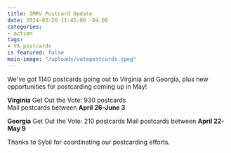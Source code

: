 ```yaml
---
title: IMRV Postcard Update
date: 2024-03-26 11:45:00 -04:00
categories:
- action
tags:
- VA postcards
is featured: false
main-image: "/uploads/votepostcards.jpeg"
---
```


We've got 1140 postcards going out to Virginia and Georgia, plus new opportunities for postcarding coming up in May!

**Virginia** Get Out the Vote: 930 postcards           
Mail postcards between **April 26-June 3**

**Georgia** Get Out the Vote:   210 postcards
Mail postcards between **April 22-May 9**

Thanks to Sybil for coordinating our postcarding efforts.

 